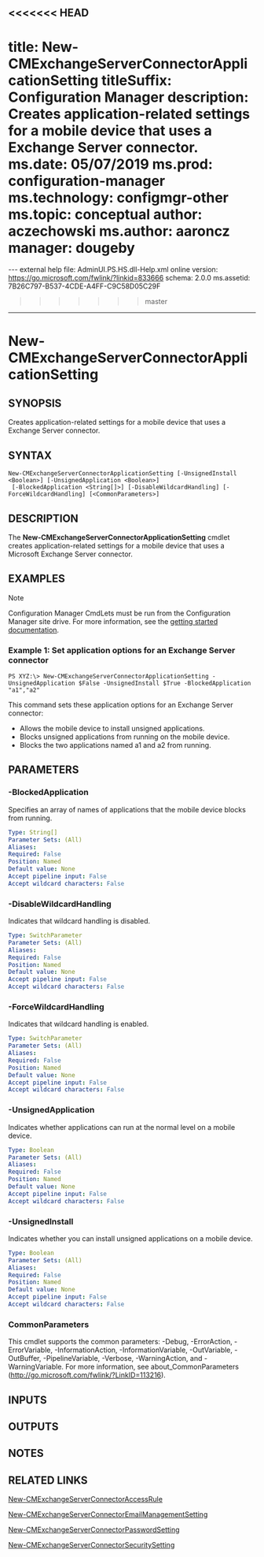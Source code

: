 <<<<<<< HEAD
---
title: New-CMExchangeServerConnectorApplicationSetting
titleSuffix: Configuration Manager
description: Creates application-related settings for a mobile device that uses a Exchange Server connector.
ms.date: 05/07/2019
ms.prod: configuration-manager
ms.technology: configmgr-other
ms.topic: conceptual
author: aczechowski
ms.author: aaroncz
manager: dougeby
=======
﻿---
external help file: AdminUI.PS.HS.dll-Help.xml
online version: https://go.microsoft.com/fwlink/?linkid=833666
schema: 2.0.0
ms.assetid: 7B26C797-B537-4CDE-A4FF-C9C58D05C29F
>>>>>>> master
---

# New-CMExchangeServerConnectorApplicationSetting

## SYNOPSIS
Creates application-related settings for a mobile device that uses a Exchange Server connector.

## SYNTAX

```
New-CMExchangeServerConnectorApplicationSetting [-UnsignedInstall <Boolean>] [-UnsignedApplication <Boolean>]
 [-BlockedApplication <String[]>] [-DisableWildcardHandling] [-ForceWildcardHandling] [<CommonParameters>]
```

## DESCRIPTION
The **New-CMExchangeServerConnectorApplicationSetting** cmdlet creates application-related settings for a mobile device that uses a Microsoft Exchange Server connector.

## EXAMPLES

> [!NOTE]
> Configuration Manager CmdLets must be run from the Configuration Manager site drive. For more information, see the [getting started documentation](https://docs.microsoft.com/powershell/sccm/overview).


### Example 1: Set application options for an Exchange Server connector
```
PS XYZ:\> New-CMExchangeServerConnectorApplicationSetting -UnsignedApplication $False -UnsignedInstall $True -BlockedApplication "a1","a2"
```

This command sets these application options for an Exchange Server connector: 

- Allows the mobile device to install unsigned applications.
- Blocks unsigned applications from running on the mobile device.
- Blocks the two applications named a1 and a2 from running.

## PARAMETERS

### -BlockedApplication
Specifies an array of names of applications that the mobile device blocks from running.

```yaml
Type: String[]
Parameter Sets: (All)
Aliases: 
Required: False
Position: Named
Default value: None
Accept pipeline input: False
Accept wildcard characters: False
```

### -DisableWildcardHandling
Indicates that wildcard handling is disabled.

```yaml
Type: SwitchParameter
Parameter Sets: (All)
Aliases: 
Required: False
Position: Named
Default value: None
Accept pipeline input: False
Accept wildcard characters: False
```

### -ForceWildcardHandling
Indicates that wildcard handling is enabled.

```yaml
Type: SwitchParameter
Parameter Sets: (All)
Aliases: 
Required: False
Position: Named
Default value: None
Accept pipeline input: False
Accept wildcard characters: False
```

### -UnsignedApplication
Indicates whether applications can run at the normal level on a mobile device.

```yaml
Type: Boolean
Parameter Sets: (All)
Aliases: 
Required: False
Position: Named
Default value: None
Accept pipeline input: False
Accept wildcard characters: False
```

### -UnsignedInstall
Indicates whether you can install unsigned applications on a mobile device.

```yaml
Type: Boolean
Parameter Sets: (All)
Aliases: 
Required: False
Position: Named
Default value: None
Accept pipeline input: False
Accept wildcard characters: False
```

### CommonParameters
This cmdlet supports the common parameters: -Debug, -ErrorAction, -ErrorVariable, -InformationAction, -InformationVariable, -OutVariable, -OutBuffer, -PipelineVariable, -Verbose, -WarningAction, and -WarningVariable. For more information, see about_CommonParameters (http://go.microsoft.com/fwlink/?LinkID=113216).

## INPUTS

## OUTPUTS

## NOTES

## RELATED LINKS

[New-CMExchangeServerConnectorAccessRule](New-CMExchangeServerConnectorAccessRule.md)

[New-CMExchangeServerConnectorEmailManagementSetting](New-CMExchangeServerConnectorEmailManagementSetting.md)

[New-CMExchangeServerConnectorPasswordSetting](New-CMExchangeServerConnectorPasswordSetting.md)

[New-CMExchangeServerConnectorSecuritySetting](New-CMExchangeServerConnectorSecuritySetting.md)


